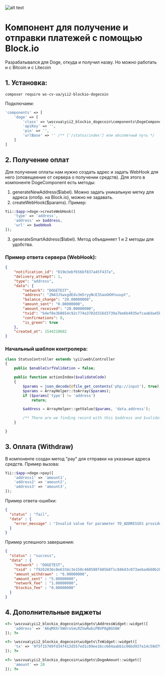 ![alt text](http://web-studio.cv.ua/img/logo-dark.png "Web-Studio.cv.ua")

# Компонент для получение и отправки платежей с помощью Block.io
Разрабатывался для Doge, откуда и получил назву. Но можно работать и с Bitcoin и с Litecoin

## 1. Установка:
```shell
composer require ws-cv-ua/yii2-blockio-dogecoin
```

Подключаем:
```php
'components' => [
    'doge' => [
        'class' => \wscvua\yii2_blockio_dogecoin\components\DogeComponent::className(),
        'apiKey' => '',
        'pin' => '',
        'urlBase' => '' /** ['/status/index'] или абсолютный путь */
    ]
]
```

## 2. Получение оплат
Для получение оплаты нам нужно создать адрес и задать WebHook для него (оповещеение от сервера о получении средств). Для этого в компоненте DogeComponent есть методы:
1. generateNewAddress($label). Можно задать уникальную метку для адреса (отобр. на Block.io), можно не задавать.
2. createWebHook($params). Пример:
```php
Yii::$app->doge->createWebHook([
    'type' => 'address',
    'address' => $address,
    'url' => $webHook
]);
```
3. generateSmartAddress($label). Метод объединяет 1 и 2 методы для удобства.

### Пример ответа сервера (WebHook):
```json
{
    "notification_id": "019e3ebf656bf837a45f437a",
    "delivery_attempt": 1,
    "type": "address",
    "data": {
        "network": "DOGETEST",
        "address": "2N43JSwxgdEdv3m5ryyNcE3SaoGKHYuuupt",
        "balance_change": "20.00000000",
        "amount_sent": "0.00000000",
        "amount_received": "20.00000000",
        "txid": "b4ef8e368654c92c774a3702d316d3739a7be6b4935efcaa6da45b3cf0ecc030",
        "confirmations": 0,
        "is_green": true
    },
    "created_at": 1544210682
}
```

### Начальный шаблон контролера:
```php
class StatusController extends \yii\web\Controller
{
    public $enableCsrfValidation = false;

    public function actionIndex($validateCode)
    {
        $params = json_decode(@file_get_contents('php://input'), true);
        $params = ArrayHelper::toArray($params);
        if ($params['type'] != 'address')
            return;

        $address = ArrayHelper::getValue($params, 'data.address');

        /** There are we finding record with this $address and $validateCode... */
    }

}
```

## 3. Оплата (Withdraw)
В компоненте создан метод "pay" для отправки на указаные адреса средств. Пример вызова:
```php
Yii::$app->doge->pay([
    'address1' => 'amount1',
    'address2' => 'amount2',
    'address3' => 'amount3',
]);
```

Пример ответа-ошибки:
```json
{
  "status" : "fail",
  "data" : {
    "error_message" : "Invalid value for parameter TO_ADDRESSES provided."
  }
}
```

Пример успешного завершения:
```json
{
  "status" : "success",
  "data" : {
    "network" : "DOGETEST",
    "txid" : "f9262836c0e6334c3e150c460508f405b0f1c84643c073aeba4b60b20e1b3761",
    "amount_withdrawn" : "6.00000000",
    "amount_sent" : "5.00000000",
    "network_fee" : "1.00000000",
    "blockio_fee" : "0.00000000"
  }
}
```

## 4. Дополнительные виджеты
```php
<?= \wscvua\yii2_blockio_dogecoin\widgets\AddressWidget::widget([
    'address' => 'A6qMXXr5WdroSeLRZVwRwbiPBVP8gBGS6W'
]); ?>

<?= \wscvua\yii2_blockio_dogecoin\widgets\TxWidget::widget([
    'tx' => '9f5f15769fd34f413d557ed1c09ee16cc684aabb1c06bd937a14c50d794130a8'
]); ?>

<?= \wscvua\yii2_blockio_dogecoin\widgets\DogeAmount::widget([
    'amount' => 20
]); ?>
```

